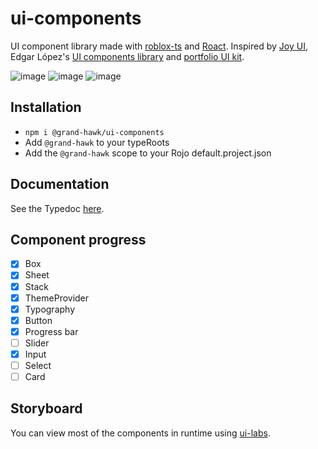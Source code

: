 # ui-components

UI component library made with [roblox-ts](https://roblox-ts.com/) and [Roact](https://github.com/Roblox/react-lua).
Inspired by [Joy UI](https://mui.com/joy-ui), Edgar López's [UI components library](https://www.figma.com/community/file/945880487009800014) and [portfolio UI kit](https://www.figma.com/community/file/951948937037406468).

![image](https://github.com/user-attachments/assets/0d36dfb5-0af2-4d59-993c-81a82fc820fa)
![image](https://github.com/user-attachments/assets/57399a50-eef5-49f7-9778-471ce23bb9a7)
![image](https://github.com/user-attachments/assets/53e3655d-6bd6-4a52-b1eb-f59f60b6baf6)

## Installation

- `npm i @grand-hawk/ui-components`
- Add `@grand-hawk` to your typeRoots
- Add the `@grand-hawk` scope to your Rojo default.project.json

## Documentation

See the Typedoc [here](https://grand-hawk.github.io/ui-components).

## Component progress

- [x] Box
- [x] Sheet
- [x] Stack
- [x] ThemeProvider
- [x] Typography
- [x] Button
- [x] Progress bar
- [ ] Slider
- [x] Input
- [ ] Select
- [ ] Card

## Storyboard

You can view most of the components in runtime using [ui-labs](https://github.com/PepeElToro41/ui-labs).
